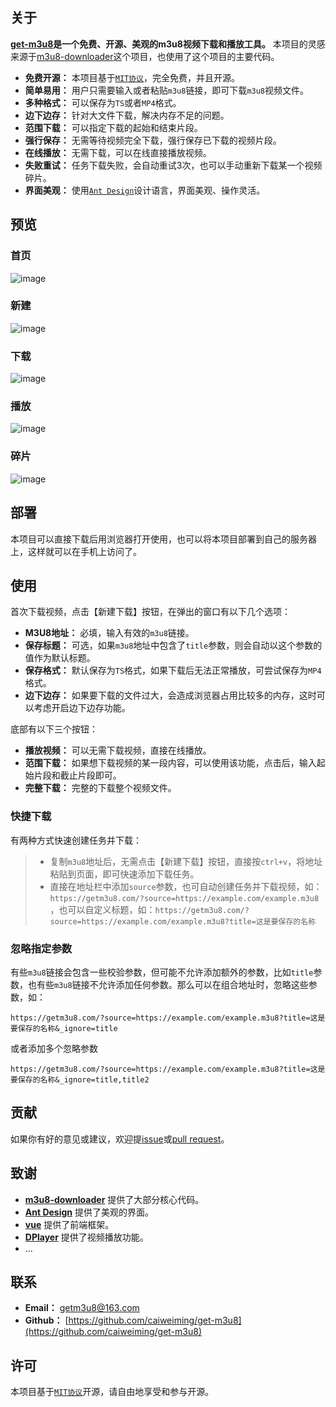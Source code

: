 ## 关于
**[get-m3u8](https://getm3u8.com/)是一个免费、开源、美观的m3u8视频下载和播放工具。** 本项目的灵感来源于[m3u8-downloader](https://github.com/Momo707577045/m3u8-downloader)这个项目，也使用了这个项目的主要代码。

* **免费开源：**  本项目基于[`MIT协议`](https://github.com/caiweiming/get-m3u8?tab=MIT-1-ov-file#readme)，完全免费，并且开源。
* **简单易用：**  用户只需要输入或者粘贴`m3u8`链接，即可下载`m3u8`视频文件。
* **多种格式：**  可以保存为`TS`或者`MP4`格式。
* **边下边存：**  针对大文件下载，解决内存不足的问题。
* **范围下载：**  可以指定下载的起始和结束片段。
* **强行保存：**  无需等待视频完全下载，强行保存已下载的视频片段。
* **在线播放：**  无需下载，可以在线直接播放视频。
* **失败重试：**  任务下载失败，会自动重试3次，也可以手动重新下载某一个视频碎片。
* **界面美观：**  使用[`Ant Design`](https://github.com/ant-design/ant-design)设计语言，界面美观、操作灵活。

## 预览

### 首页
![image](https://raw.githubusercontent.com/caiweiming/get-m3u8/main/preview/1.png)
### 新建
![image](https://raw.githubusercontent.com/caiweiming/get-m3u8/main/preview/2.png)
### 下载
![image](https://raw.githubusercontent.com/caiweiming/get-m3u8/main/preview/3.png)
### 播放
![image](https://raw.githubusercontent.com/caiweiming/get-m3u8/main/preview/4.png)
### 碎片
![image](https://raw.githubusercontent.com/caiweiming/get-m3u8/main/preview/5.png)

## 部署

本项目可以直接下载后用浏览器打开使用，也可以将本项目部署到自己的服务器上，这样就可以在手机上访问了。

## 使用
首次下载视频，点击【新建下载】按钮，在弹出的窗口有以下几个选项：

* **M3U8地址：** 必填，输入有效的`m3u8`链接。
* **保存标题：** 可选，如果`m3u8`地址中包含了`title`参数，则会自动以这个参数的值作为默认标题。
* **保存格式：** 默认保存为`TS`格式，如果下载后无法正常播放，可尝试保存为`MP4`格式。
* **边下边存：** 如果要下载的文件过大，会造成浏览器占用比较多的内存，这时可以考虑开启边下边存功能。

底部有以下三个按钮：

* **播放视频：** 可以无需下载视频，直接在线播放。
* **范围下载：** 如果想下载视频的某一段内容，可以使用该功能，点击后，输入起始片段和截止片段即可。
* **完整下载：** 完整的下载整个视频文件。

### 快捷下载
有两种方式快速创建任务并下载：
> * 复制`m3u8`地址后，无需点击【新建下载】按钮，直接按`ctrl+v`，将地址粘贴到页面，即可快速添加下载任务。
> * 直接在地址栏中添加`source`参数，也可自动创建任务并下载视频，如：`https://getm3u8.com/?source=https://example.com/example.m3u8` ，也可以自定义标题，如：`https://getm3u8.com/?source=https://example.com/example.m3u8?title=这是要保存的名称`

### 忽略指定参数
有些`m3u8`链接会包含一些校验参数，但可能不允许添加额外的参数，比如`title`参数，也有些`m3u8`链接不允许添加任何参数。那么可以在组合地址时，忽略这些参数，如：
```
https://getm3u8.com/?source=https://example.com/example.m3u8?title=这是要保存的名称&_ignore=title
```

或者添加多个忽略参数

```
https://getm3u8.com/?source=https://example.com/example.m3u8?title=这是要保存的名称&_ignore=title,title2
```
## 贡献

如果你有好的意见或建议，欢迎提[issue](https://github.com/caiweiming/get-m3u8)或[pull request](https://github.com/caiweiming/get-m3u8/pulls)。

##  致谢

* **[m3u8-downloader](https://github.com/Momo707577045/m3u8-downloader)** 提供了大部分核心代码。
* **[Ant Design](https://github.com/ant-design/ant-design)** 提供了美观的界面。
* **[vue](https://cn.vuejs.org/)** 提供了前端框架。
* **[DPlayer](https://github.com/DIYgod/DPlayer)** 提供了视频播放功能。
* ...

## 联系

* **Email：** getm3u8@163.com
* **Github：** [https://github.com/caiweiming/get-m3u8](https://github.com/caiweiming/get-m3u8)

## 许可

本项目基于[`MIT协议`](https://github.com/caiweiming/get-m3u8?tab=MIT-1-ov-file#readme)开源，请自由地享受和参与开源。

